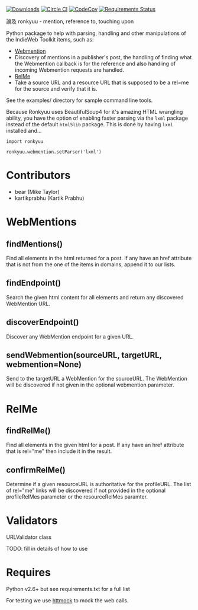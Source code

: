 [![Downloads](https://img.shields.io/pypi/v/ronkyuu.svg)](https://pypi.python.org/pypi/ronkyuu/)
[![Circle CI](https://circleci.com/gh/bear/ronkyuu.svg?style=svg)](https://circleci.com/gh/bear/ronkyuu)
[![CodeCov](http://codecov.io/github/bear/ronkyuu/coverage.svg?branch=master)](http://codecov.io/github/bear/ronkyuu)
[![Requirements Status](https://requires.io/github/bear/ronkyuu/requirements.svg?branch=master)](https://requires.io/github/bear/ronkyuu/requirements/?branch=master)

論及 ronkyuu - mention, reference to, touching upon

Python package to help with parsing, handling and other manipulations of the IndieWeb Toolkit items, such as:
* [Webmention](http://indiewebcamp.com/webmention)
 * Discovery of mentions in a publisher's post, the handling of finding what the Webmention callback is for the reference and also handling of incoming Webmention requests are handled.
* [RelMe](http://microformats.org/wiki/rel-me)
 * Take a source URL and a resource URL that is supposed to be a rel=me for the source and verify that it is.

See the examples/ directory for sample command line tools.

Because Ronkyuu uses BeautifulSoup4 for it's amazing HTML wrangling ability, you have the option of enabling faster parsing via the `lxml` package instead of the default `html5lib` package. This is done by having `lxml` installed and...

```
import ronkyuu

ronkyuu.webmention.setParser('lxml')
```

Contributors
============
* bear (Mike Taylor)
* kartikprabhu (Kartik Prabhu)

WebMentions
===========
findMentions()
--------------
Find all <a /> elements in the html returned for a post.
If any have an href attribute that is not from the one of the items in domains, append it to our lists.

findEndpoint()
--------------
Search the given html content for all <link /> elements and return any discovered WebMention URL.

discoverEndpoint()
------------------
Discover any WebMention endpoint for a given URL.

sendWebmention(sourceURL, targetURL, webmention=None)
-----------------------------------------------------
Send to the targetURL a WebMention for the sourceURL.
The WebMention will be discovered if not given in the optional webmention parameter.

RelMe
=====
findRelMe()
-----------
Find all <a /> elements in the given html for a post.
If any have an href attribute that is rel="me" then include it in the result.

confirmRelMe()
--------------
Determine if a given resourceURL is authoritative for the profileURL.
The list of rel="me" links will be discovered if not provided in the optional profileRelMes parameter or the resourceRelMes paramter.

Validators
==========
URLValidator class

TODO: fill in details of how to use

Requires
========
Python v2.6+ but see requirements.txt for a full list

For testing we use [httmock](https://pypi.python.org/pypi/httmock/) to mock the web calls.
